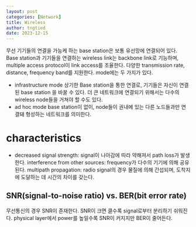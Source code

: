 ```yaml
---
layout: post
categories: [Network]
title: Wireless
author: tngtied
date: 2023-12-15
---
```


무선 기기들의 연결을 가능케 하는 base station은 보통 유선망에 연결되어 있다. Base station과 기기들을 연결하는 wireless link는 backbone link로 기능하며, multiple access protocol이 link access를 조율한다. 다양한 transmission rate, distance, frequency band를 지원한다. mode에는 두 가지가 있다.

- infrastructure mode
  상기한 Base station을 통한 연결로, 기기들은 자신이 연결된 base station 을 바꿀 수 있다. 더 큰 네트워크에 연결되기 위해서는 다수의 wireless node들을 거쳐야 할 수도 있다.
- ad hoc mode
  base station이 없이, node들이 권내에 있는 다른 노드들과만 연결돼 형성하는 네트워크를 의미한다.

# characteristics

- decreased signal strength: signal이 나아감에 따라 약해져서 path loss가 발생한다.
  interference from other sources: frequency가 다수의 기기에 의해 공유된다.
  multipath propagation: radio signal의 경우 물질에 의해 간섭되며, 도착지에 도달하는 데 시간의 차이를 갖는다.

## SNR(signal-to-noise ratio) vs. BER(bit error rate)

무선통신의 경우 SNR이 존재한다. SNR이 크면 클수록 signal로부터 분리하기 쉬워진다.
physical layer에서 power를 높일수록 SNR이 커지지만 BER이 줄어든다.
